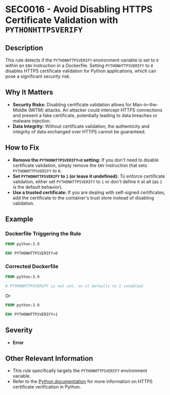 # SEC0016 - Avoid Disabling HTTPS Certificate Validation with `PYTHONHTTPSVERIFY`

## Description

This rule detects if the `PYTHONHTTPSVERIFY` environment variable is set to `0` within an `ENV` instruction in a Dockerfile. Setting `PYTHONHTTPSVERIFY` to `0` disables HTTPS certificate validation for Python applications, which can pose a significant security risk.

## Why It Matters

-   **Security Risks:** Disabling certificate validation allows for Man-in-the-Middle (MITM) attacks. An attacker could intercept HTTPS connections and present a fake certificate, potentially leading to data breaches or malware injection.
-   **Data Integrity:** Without certificate validation, the authenticity and integrity of data exchanged over HTTPS cannot be guaranteed.

## How to Fix

-   **Remove the `PYTHONHTTPSVERIFY=0` setting:**  If you don't need to disable certificate validation, simply remove the `ENV` instruction that sets `PYTHONHTTPSVERIFY` to `0`.
-   **Set `PYTHONHTTPSVERIFY` to `1` (or leave it undefined):**  To enforce certificate validation, either set `PYTHONHTTPSVERIFY` to `1` or don't define it at all (as `1` is the default behavior).
-   **Use a trusted certificate:** If you are dealing with self-signed certificates, add the certificate to the container's trust store instead of disabling validation.

## Example

### Dockerfile Triggering the Rule

```dockerfile
FROM python:3.9

ENV PYTHONHTTPSVERIFY=0
```

### Corrected Dockerfile

```dockerfile
FROM python:3.9

# PYTHONHTTPSVERIFY is not set, so it defaults to 1 (enabled)
```

Or

```dockerfile
FROM python:3.9

ENV PYTHONHTTPSVERIFY=1
```

## Severity

  - **Error**

## Other Relevant Information

-   This rule specifically targets the `PYTHONHTTPSVERIFY` environment variable.
-   Refer to the [Python documentation](https://docs.python.org/3/library/ssl.html#ssl.SSLContext.verify_mode) for more information on HTTPS certificate verification in Python.
